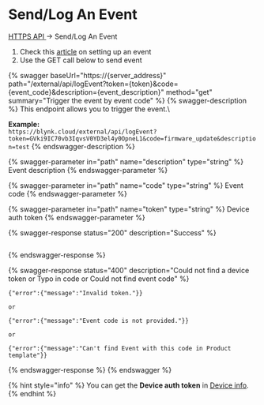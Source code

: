 # Send/Log An Event

[HTTPS API ](broken-reference)-> Send/Log An Event

1. Check this [article](../../getting-started/events-tutorial.md) on setting up an event
2. Use the GET call below to send event&#x20;

{% swagger baseUrl="https://{server_address}" path="/external/api/logEvent?token={token}&code={event_code}&description={event_description}" method="get" summary="Trigger the event by event code" %}
{% swagger-description %}
This endpoint allows you to trigger the event.\


**Example:**\
`https://blynk.cloud/external/api/logEvent?token=GVki9IC70vb3IqvsV0YD3el4y0OpneL1&code=firmware_update&description=test`
{% endswagger-description %}

{% swagger-parameter in="path" name="description" type="string" %}
Event description
{% endswagger-parameter %}

{% swagger-parameter in="path" name="code" type="string" %}
Event code
{% endswagger-parameter %}

{% swagger-parameter in="path" name="token" type="string" %}
Device auth token
{% endswagger-parameter %}

{% swagger-response status="200" description="Success" %}
```
```
{% endswagger-response %}

{% swagger-response status="400" description="Could not find a device token
or
Typo in code
or
Could not find event code" %}
```
{"error":{"message":"Invalid token."}}

or

{"error":{"message":"Event code is not provided."}}

or

{"error":{"message":"Can't find Event with this code in Product template"}}
```
{% endswagger-response %}
{% endswagger %}

{% hint style="info" %}
You can get the **Device auth token** in [Device info](../../getting-started/activating-devices/manual-device-activation.md#step-3-getting-auth-token).
{% endhint %}

